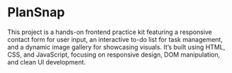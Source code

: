 # PlanSnap
This project is a hands-on frontend practice kit featuring a responsive contact form for user input, an interactive to-do list for task management, and a dynamic image gallery for showcasing visuals. It’s built using HTML, CSS, and JavaScript, focusing on responsive design, DOM manipulation, and clean UI development.
